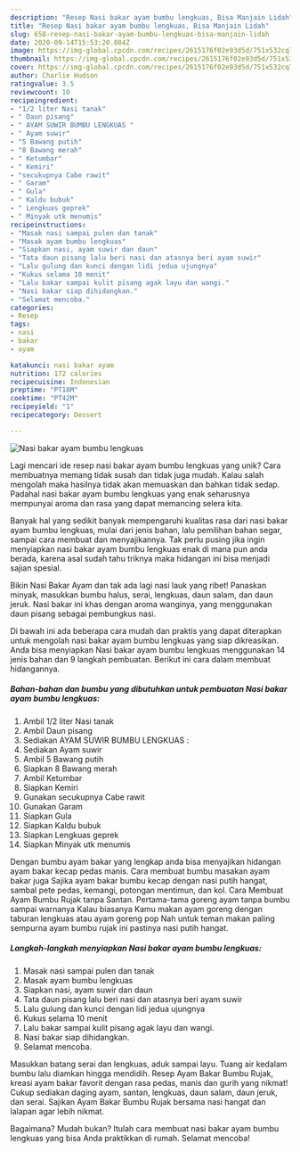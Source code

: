 ```yaml
---
description: "Resep Nasi bakar ayam bumbu lengkuas, Bisa Manjain Lidah"
title: "Resep Nasi bakar ayam bumbu lengkuas, Bisa Manjain Lidah"
slug: 658-resep-nasi-bakar-ayam-bumbu-lengkuas-bisa-manjain-lidah
date: 2020-09-14T15:53:20.084Z
image: https://img-global.cpcdn.com/recipes/2615176f02e93d5d/751x532cq70/nasi-bakar-ayam-bumbu-lengkuas-foto-resep-utama.jpg
thumbnail: https://img-global.cpcdn.com/recipes/2615176f02e93d5d/751x532cq70/nasi-bakar-ayam-bumbu-lengkuas-foto-resep-utama.jpg
cover: https://img-global.cpcdn.com/recipes/2615176f02e93d5d/751x532cq70/nasi-bakar-ayam-bumbu-lengkuas-foto-resep-utama.jpg
author: Charlie Hudson
ratingvalue: 3.5
reviewcount: 10
recipeingredient:
- "1/2 liter Nasi tanak"
- " Daun pisang"
- " AYAM SUWIR BUMBU LENGKUAS "
- " Ayam suwir"
- "5 Bawang putih"
- "8 Bawang merah"
- " Ketumbar"
- " Kemiri"
- "secukupnya Cabe rawit"
- " Garam"
- " Gula"
- " Kaldu bubuk"
- " Lengkuas geprek"
- " Minyak utk menumis"
recipeinstructions:
- "Masak nasi sampai pulen dan tanak"
- "Masak ayam bumbu lengkuas"
- "Siapkan nasi, ayam suwir dan daun"
- "Tata daun pisang lalu beri nasi dan atasnya beri ayam suwir"
- "Lalu gulung dan kunci dengan lidi jedua ujungnya"
- "Kukus selama 10 menit"
- "Lalu bakar sampai kulit pisang agak layu dan wangi."
- "Nasi bakar siap dihidangkan."
- "Selamat mencoba."
categories:
- Resep
tags:
- nasi
- bakar
- ayam

katakunci: nasi bakar ayam 
nutrition: 172 calories
recipecuisine: Indonesian
preptime: "PT18M"
cooktime: "PT42M"
recipeyield: "1"
recipecategory: Dessert

---
```



![Nasi bakar ayam bumbu lengkuas](https://img-global.cpcdn.com/recipes/2615176f02e93d5d/751x532cq70/nasi-bakar-ayam-bumbu-lengkuas-foto-resep-utama.jpg)

Lagi mencari ide resep nasi bakar ayam bumbu lengkuas yang unik? Cara membuatnya memang tidak susah dan tidak juga mudah. Kalau salah mengolah maka hasilnya tidak akan memuaskan dan bahkan tidak sedap. Padahal nasi bakar ayam bumbu lengkuas yang enak seharusnya mempunyai aroma dan rasa yang dapat memancing selera kita.

Banyak hal yang sedikit banyak mempengaruhi kualitas rasa dari nasi bakar ayam bumbu lengkuas, mulai dari jenis bahan, lalu pemilihan bahan segar, sampai cara membuat dan menyajikannya. Tak perlu pusing jika ingin menyiapkan nasi bakar ayam bumbu lengkuas enak di mana pun anda berada, karena asal sudah tahu triknya maka hidangan ini bisa menjadi sajian spesial.

Bikin Nasi Bakar Ayam dan tak ada lagi nasi lauk yang ribet! Panaskan minyak, masukkan bumbu halus, serai, lengkuas, daun salam, dan daun jeruk. Nasi bakar ini khas dengan aroma wanginya, yang menggunakan daun pisang sebagai pembungkus nasi.


Di bawah ini ada beberapa cara mudah dan praktis yang dapat diterapkan untuk mengolah nasi bakar ayam bumbu lengkuas yang siap dikreasikan. Anda bisa menyiapkan Nasi bakar ayam bumbu lengkuas menggunakan 14 jenis bahan dan 9 langkah pembuatan. Berikut ini cara dalam membuat hidangannya.

<!--inarticleads1-->

##### Bahan-bahan dan bumbu yang dibutuhkan untuk pembuatan Nasi bakar ayam bumbu lengkuas:

1. Ambil 1/2 liter Nasi tanak
1. Ambil  Daun pisang
1. Sediakan  AYAM SUWIR BUMBU LENGKUAS :
1. Sediakan  Ayam suwir
1. Ambil 5 Bawang putih
1. Siapkan 8 Bawang merah
1. Ambil  Ketumbar
1. Siapkan  Kemiri
1. Gunakan secukupnya Cabe rawit
1. Gunakan  Garam
1. Siapkan  Gula
1. Siapkan  Kaldu bubuk
1. Siapkan  Lengkuas geprek
1. Siapkan  Minyak utk menumis


Dengan bumbu ayam bakar yang lengkap anda bisa menyajikan hidangan ayam bakar kecap pedas manis. Cara membuat bumbu masakan ayam bakar juga Sajika ayam bakar bumbu kecap dengan nasi putih hangat, sambal pete pedas, kemangi, potongan mentimun, dan kol. Cara Membuat Ayam Bumbu Rujak tanpa Santan. Pertama-tama goreng ayam tanpa bumbu sampai warnanya Kalau biasanya Kamu makan ayam goreng dengan taburan lengkuas atau ayam goreng pop Nah untuk teman makan paling sempurna ayam bumbu rujak ini pastinya nasi putih hangat. 

<!--inarticleads2-->

##### Langkah-langkah menyiapkan Nasi bakar ayam bumbu lengkuas:

1. Masak nasi sampai pulen dan tanak
1. Masak ayam bumbu lengkuas
1. Siapkan nasi, ayam suwir dan daun
1. Tata daun pisang lalu beri nasi dan atasnya beri ayam suwir
1. Lalu gulung dan kunci dengan lidi jedua ujungnya
1. Kukus selama 10 menit
1. Lalu bakar sampai kulit pisang agak layu dan wangi.
1. Nasi bakar siap dihidangkan.
1. Selamat mencoba.


Masukkan batang serai dan lengkuas, aduk sampai layu. Tuang air kedalam bumbu lalu diamkan hingga mendidih. Resep Ayam Bakar Bumbu Rujak, kreasi ayam bakar favorit dengan rasa pedas, manis dan gurih yang nikmat! Cukup sediakan daging ayam, santan, lengkuas, daun salam, daun jeruk, dan serai. Sajikan Ayam Bakar Bumbu Rujak bersama nasi hangat dan lalapan agar lebih nikmat. 

Bagaimana? Mudah bukan? Itulah cara membuat nasi bakar ayam bumbu lengkuas yang bisa Anda praktikkan di rumah. Selamat mencoba!
